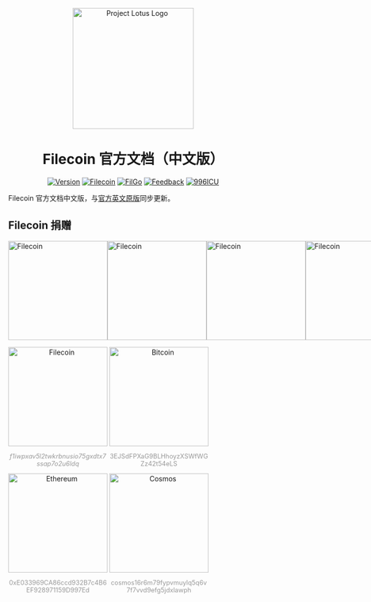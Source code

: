 <p align="center">
  <a href="https://docs.filecoin.io/" title="Filecoin Docs">
    <img src="https://www.lvzy.pro/img/filgo-logo.svg" alt="Project Lotus Logo" width="244" />
  </a>
</p>  

<h1 align="center">Filecoin 官方文档（中文版）</h1>

<p align="center">
  <a href="https://filecoin.filgo.info/"><img alt="Version" src="https://badges.chfse.com/badge/dynamic/json?color=green&label=%E7%89%88%E6%9C%AC&prefix=v&query=data.filecoin&url=https%3A%2F%2Fmock.chfse.com%2Fmock%2F60398a750d7fa40022f73640%2Ffilgo%2Fversion"></a>
  <a href="https://filecoin.filgo.info/"><img alt="Filecoin" src="https://badges.chfse.com/badge/链接-在线文档-blue.svg"></a>
  <a href="https://www.filgo.info/"><img alt="FilGo" src="https://badges.chfse.com/badge/社区-FilGo-blue.svg"></a>
  <a href="https://feedback.chfse.com/"><img alt="Feedback" src="https://badges.chfse.com/badge/链接-反馈平台-3eaf7c.svg"></a>
  <a href="https://996.icu"><img alt="996ICU" src="https://badges.chfse.com/badge/链接-996ICU-red.svg"></a>
</p>

Filecoin 官方文档中文版，与<a target="_blank" href="https://docs.filecoin.io/">官方英文原版</a>同步更新。

## Filecoin 捐赠

<p style="display: flex;justify-content: space-between;">
<img style="display:inline-block;" src="https://www.lvzy.pro/img/qr-fil.png" width = "200" alt="Filecoin"/>
<img style="display:inline-block;" src="https://www.lvzy.pro/img/qr-fil.png" width = "200" alt="Filecoin"/>
<img style="display:inline-block;" src="https://www.lvzy.pro/img/qr-fil.png" width = "200" alt="Filecoin"/>
<img style="display:inline-block;" src="https://www.lvzy.pro/img/qr-fil.png" width = "200" alt="Filecoin"/>
</p>

<div float="left">
  <div style="display:inline-block;text-align:center;width:200px;">
    <div style="width:200px;"><img src="https://www.lvzy.pro/img/qr-fil.png" width = "200" alt="Filecoin"/></div>
    <p style="width:200px;color:#999999;font-size:0.8rem;"><i>f1iwpxav5l2twkrbnusio75gxdtx7ssap7o2u6ldq</i></p>
  </div>
  <div style="display:inline-block;text-align:center;width:200px;">
    <div style="width:200px;"><img src="https://www.lvzy.pro/img/qr-btc.png" width = "200" alt="Bitcoin"/></div>
    <p style="width:200px;color:#999999;font-size:0.8rem;">3EJSdFPXaG9BLHhoyzXSWfWGZz42t54eLS</p>
  </div>
  <div style="display:inline-block;text-align:center;width:200px;">
    <div style="width:200px;"><img src="https://www.lvzy.pro/img/qr-eth.png" width = "200" alt="Ethereum"/></div>
    <p style="width:200px;color:#999999;font-size:0.8rem;">0xE033969CA86ccd932B7c4B6EF928971159D997Ed</p>
  </div>
  <div style="display:inline-block;text-align:center;width:200px;">
    <div style="width:200px;"><img src="https://www.lvzy.pro/img/qr-atom.png" width = "200" alt="Cosmos"/></div>
    <p style="width:200px;color:#999999;font-size:0.8rem;">cosmos16r6m79fypvmuylq5q6v7f7vvd9efg5jdxlawph</p>
  </div>
</div>
